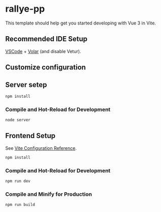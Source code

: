 # rallye-pp

This template should help get you started developing with Vue 3 in Vite.

## Recommended IDE Setup

[VSCode](https://code.visualstudio.com/) + [Volar](https://marketplace.visualstudio.com/items?itemName=Vue.volar) (and disable Vetur).

## Customize configuration

## Server setep

```sh
npm install
```

### Compile and Hot-Reload for Development

```sh
node server
```

## Frontend Setup

See [Vite Configuration Reference](https://vitejs.dev/config/).

```sh
npm install
```

### Compile and Hot-Reload for Development

```sh
npm run dev
```

### Compile and Minify for Production

```sh
npm run build
```
